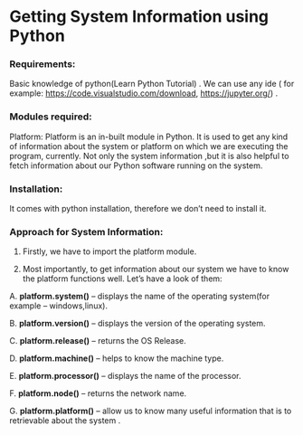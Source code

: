 # Getting System Information using Python
### Requirements:  
Basic knowledge of python(Learn Python Tutorial) . We can use any ide ( for example: https://code.visualstudio.com/download, https://jupyter.org/) .

### Modules required:
Platform:  Platform is an in-built module in Python. It is used to get any kind of information about the system or platform on which we are executing the program, currently. Not only the system information ,but it is also helpful to fetch information about our Python software running on the system.

### Installation:  
It comes with python installation, therefore we don’t need to install it.

### Approach for System Information:  
1. Firstly, we have to import the platform module.

2. Most importantly, to get information about our system we have to know the platform functions well. Let’s have a look of them:

A. **platform.system()** – displays the name of the operating system(for example – windows,linux).

B. **platform.version()** – displays the version of the operating system.

C. **platform.release()** – returns the OS Release.

D. **platform.machine()** – helps to know the machine type.

E. **platform.processor()** – displays the name of the processor.

F. **platform.node()** – returns the network name.

G. **platform.platform()** – allow us to know many useful information that is to retrievable about the system .
